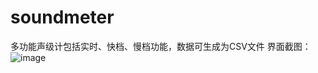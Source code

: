 # soundmeter
多功能声级计包括实时、快档、慢档功能，数据可生成为CSV文件
界面截图：![image](https://github.com/debugdoctor/soundmeter/assets/109025558/728aff27-5702-444c-b3e7-2d91501db97e)
